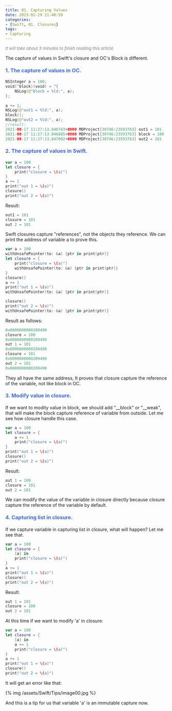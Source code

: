 ```yaml
---
title: 01. Capturing Values
date: 2023-02-29 21:40:59
categories: 
- [Swift, 01. Closures]
tags:
- Capturing
---
```


<font color=gray size=2>*It will take about 3 minutes to finish reading this article.*</font>

The capture of values in Swift's closure and OC's Block is different.

#### <font size=3 color=#4169E1> 1. The capture of values in OC. </font> 
```Swift 
NSInteger a = 100;
void(^block)(void) = ^{
    NSLog(@"block = %ld:", a);
};
 
a += 1;
NSLog(@"out1 = %ld:", a);
block();
NSLog(@"out2 = %ld:", a);
//result:
2021-08-17 11:27:13.846743+0800 MDProject[30746:23593763] out1 = 101
2021-08-17 11:27:13.846885+0800 MDProject[30746:23593763] block = 100
2021-08-17 11:27:13.847002+0800 MDProject[30746:23593763] out2 = 101
```
#### <font size=3 color=#4169E1> 2. The capture of values in Swift. </font> 
```Swift
var a = 100
let closure = {
    print("closure = \(a)")
}
a += 1
print("out 1 = \(a)")
closure()
print("out 2 = \(a)")
```
Result:
```Swift
out1 = 101
closure = 101
out 2 = 101
```
Swift closures capture "references", not the objects they reference. We can print the address of variable a to prove this.
```Swift
var a = 100
withUnsafePointer(to: &a) {ptr in print(ptr)}
let closure = {
    print("closure = \(a)")
    withUnsafePointer(to: &a) {ptr in print(ptr)}
}
closure()
a += 1
print("out 1 = \(a)")
withUnsafePointer(to: &a) {ptr in print(ptr)}

closure()
print("out 2 = \(a)")
withUnsafePointer(to: &a) {ptr in print(ptr)}
```
Result as follows:
```Swift
0x0000600000209490
closure = 100
0x0000600000209490
out 1 = 101
0x0000600000209490
closure = 101
0x0000600000209490
out 2 = 101
0x0000600000209490
```
They all have the same address, It proves that closure capture the reference of the variable, not like block in OC.

#### <font size=3 color=#4169E1> 3. Modify value in closure. </font>  
If we want to modity value in block, we should add "__block" or "__weak", that will make the block capture reference of variable from outside.
Let me see how closure handle this case.
```Swift
var a = 100
let closure = {
    a += 1
    print("closure = \(a)")
}
print("out 1 = \(a)")
closure()
print("out 2 = \(a)")
```
Result:
```Swift
out 1 = 100
closure = 101
out 2 = 101
```
We can modify the value of the variable in closure directly because closure capture the reference of the variable by default.

#### <font size=3 color=#4169E1> 4. Capturing list in closure. </font>   
If we capture variable in capturing list in closure, what will happen? Let me see that.
```Swift
var a = 100
let closure = {
    [a] in
    print("closure = \(a)")
}
a += 1
print("out 1 = \(a)")
closure()
print("out 2 = \(a)")
```
Result:
```Swift
out 1 = 101
closure = 100
out 2 = 101
```
At this time if we want to modify 'a' in closure:
```Swift
var a = 100
let closure = {
    [a] in
    a += 1
    print("closure = \(a)")
}
a += 1
print("out 1 = \(a)")
closure()
print("out 2 = \(a)")
```
It will get an error like that:  

{% img /assets/Swift/Tips/image00.jpg %}

And this is a tip for us that variable 'a' is an immutable capture now.

